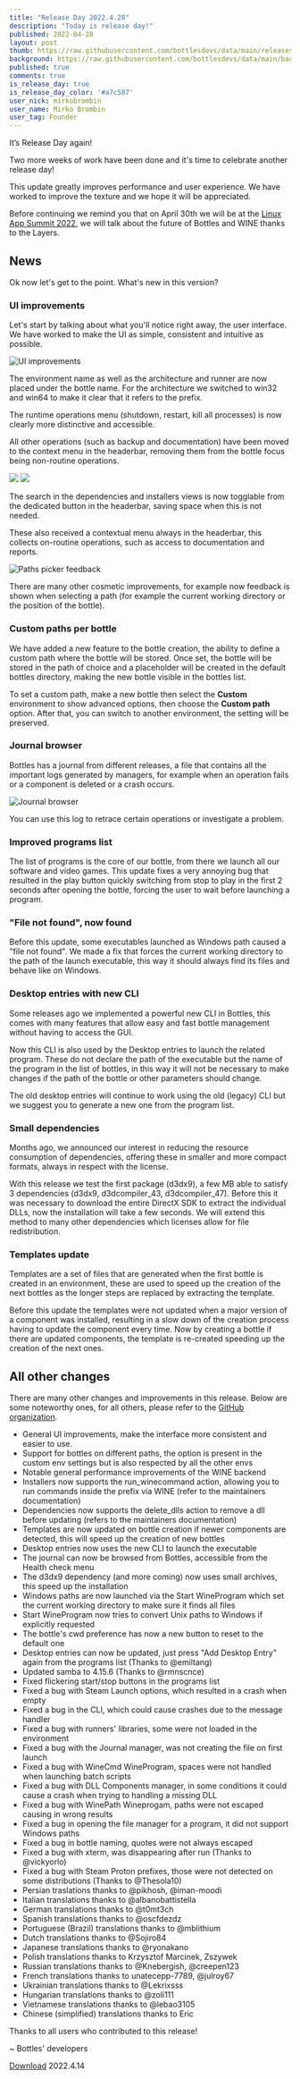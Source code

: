 ```yaml
---
title: "Release Day 2022.4.28"
description: "Today is release day!"
published: 2022-04-28
layout: post
thumb: https://raw.githubusercontent.com/bottlesdevs/data/main/releases/2022.4.28/release-day.png
background: https://raw.githubusercontent.com/bottlesdevs/data/main/backgrounds/2022.4.28.png
published: true
comments: true
is_release_day: true
is_release_day_color: '#a7c587'
user_nick: mirkobrombin
user_name: Mirko Brombin
user_tag: Founder
---
```


It’s Release Day again!

Two more weeks of work have been done and it's time to celebrate another release day!

This update greatly improves performance and user experience. We have worked to 
improve the texture and we hope it will be appreciated.

Before continuing we remind you that on April 30th we will be at the 
[Linux App Summit 2022](https://conf.linuxappsummit.org/event/4/timetable/#all), 
we will talk about the future of Bottles and WINE thanks to the Layers.

## News
Ok now let's get to the point. What's new in this version?

### UI improvements
Let's start by talking about what you'll notice right away, the user interface. 
We have worked to make the UI as simple, consistent and intuitive as possible.

![UI improvements](/uploads/bottles-ui-2022.4.28.png)

The environment name as well as the architecture and runner are now placed 
under the bottle name. For the architecture we switched to win32 and win64 to 
make it clear that it refers to the prefix. 

The runtime operations menu (shutdown, restart, kill all processes) is now 
clearly more distinctive and accessible. 

All other operations (such as backup and documentation) have been moved to the 
context menu in the headerbar, removing them from the bottle focus being 
non-routine operations.

<div class="grid-pics">
    <img src="/uploads/bottles-deps-2022.4.28.png" tooltip="Dependencies" />
    <img src="/uploads/bottles-installers-2022.4.28.png" tooltip="Installers" />
</div>

The search in the dependencies and installers views is now togglable from the 
dedicated button in the headerbar, saving space when this is not needed.

These also received a contextual menu always in the headerbar, this collects 
on-routine operations, such as access to documentation and reports.

![Paths picker feedback](/uploads/bottles-cwd-path.png)

There are many other cosmetic improvements, for example now feedback is shown 
when selecting a path (for example the current working directory or the 
position of the bottle).

### Custom paths per bottle
We have added a new feature to the bottle creation, the ability to define
a custom path where the bottle will be stored. Once set, the bottle will be
stored in the path of choice and a placeholder will be created in the default
bottles directory, making the new bottle visible in the bottles list.

To set a custom path, make a new bottle then select the **Custom** environment
to show advanced options, then choose the **Custom path** option. After that,
you can switch to another environment, the setting will be preserved.

### Journal browser
Bottles has a journal from different releases, a file that contains all the 
important logs generated by managers, for example when an operation fails or a 
component is deleted or a crash occurs.

![Journal browser](/uploads/bottles-journal.png)

You can use this log to retrace certain operations or investigate a problem.

### Improved programs list
The list of programs is the core of our bottle, from there we launch all our 
software and video games. This update fixes a very annoying bug that resulted 
in the play button quickly switching from stop to play in the first 2 seconds 
after opening the bottle, forcing the user to wait before launching a program.

### "File not found", now found
Before this update, some executables launched as Windows path caused a "file 
not found". We made a fix that forces the current working directory to the 
path of the launch executable, this way it should always find its files and 
behave like on Windows.

### Desktop entries with new CLI
Some releases ago we implemented a powerful new CLI in Bottles, this comes with 
many features that allow easy and fast bottle management without having to 
access the GUI.

Now this CLI is also used by the Desktop entries to launch the related program. 
These do not declare the path of the executable but the name of the program in 
the list of bottles, in this way it will not be necessary to make changes if 
the path of the bottle or other parameters should change.

The old desktop entries will continue to work using the old (legacy) CLI but 
we suggest you to generate a new one from the program list.

### Small dependencies
Months ago, we announced our interest in reducing the resource consumption 
of dependencies, offering these in smaller and more compact formats, always in 
respect with the license.

With this release we test the first package (d3dx9), a few MB able to satisfy 3 
dependencies (d3dx9, d3dcompiler_43, d3dcompiler_47). Before this it was 
necessary to download the entire DirectX SDK to extract the individual DLLs, 
now the installation will take a few seconds. We will extend this method to 
many other dependencies which licenses allow for file redistribution.

### Templates update
Templates are a set of files that are generated when the first bottle is 
created in an environment, these are used to speed up the creation of the next 
bottles as the longer steps are replaced by extracting the template.

Before this update the templates were not updated when a major version of a 
component was installed, resulting in a slow down of the creation process 
having to update the component every time. Now by creating a bottle if there 
are updated components, the template is re-created speeding up the creation of 
the next ones.

## All other changes
There are many other changes and improvements in this release. Below are some 
noteworthy ones, for all others, please refer to the [GitHub organization](https://github.com/bottlesdevs).

  * General UI improvements, make the interface more consistent and easier to use.
  * Support for bottles on different paths, the option is present in the custom env settings but is also respected by all the other envs
  * Notable general performance improvements of the WINE backend
  * Installers now supports the run_winecommand action, allowing you to run commands inside the prefix via WINE (refer to the maintainers documentation)
  * Dependencies now supports the delete_dlls action to remove a dll before updating (refers to the maintainers documentation)
  * Templates are now updated on bottle creation if newer components are detected, this will speed up the creation of new bottles
  * Desktop entries now uses the new CLI to launch the executable
  * The journal can now be browsed from Bottles, accessible from the Health check menu
  * The d3dx9 dependency (and more coming) now uses small archives, this speed up the installation
  * Windows paths are now launched via the Start WineProgram which set the current working directory to make sure it finds all files
  * Start WineProgram now tries to convert Unix paths to Windows if explicitly requested
  * The bottle's cwd preference has now a new button to reset to the default one
  * Desktop entries can now be updated, just press "Add Desktop Entry" again from the programs list (Thanks to @emiltang)
  * Updated samba to 4.15.6 (Thanks to @rmnscnce)
  * Fixed flickering start/stop buttons in the programs list
  * Fixed a bug with Steam Launch options, which resulted in a crash when empty
  * Fixed a bug in the CLI, which could cause crashes due to the message handler
  * Fixed a bug with runners' libraries, some were not loaded in the environment
  * Fixed a bug with the Journal manager, was not creating the file on first launch
  * Fixed a bug with WineCmd WineProgram, spaces were not handled when launching batch scripts
  * Fixed a bug with DLL Components manager, in some conditions it could cause a crash when trying to handling a missing DLL
  * Fixed a bug with WinePath Wineprogam, paths were not escaped causing in wrong results
  * Fixed a bug in opening the file manager for a program, it did not support Windows paths
  * Fixed a bug in bottle naming, quotes were not always escaped
  * Fixed a bug with xterm, was disappearing after run (Thanks to @vickyorlo)
  * Fixed a bug with Steam Proton prefixes, those were not detected on some distributions (Thanks to @Thesola10)
  * Persian traslations thanks to @pikhosh, @iman-moodi
  * Italian translations thanks to @albanobattistella
  * German translations thanks to @t0mt3ch
  * Spanish translations thanks to @oscfdezdz
  * Portuguese (Brazil) translations thanks to @mblithium
  * Dutch translations thanks to @Sojiro84
  * Japanese translations thanks to @ryonakano
  * Polish translations thanks to Krzysztof Marcinek, Zszywek
  * Russian translations thanks to @Knebergish, @creepen123
  * French translations thanks to unatecepp-7789, @julroy67
  * Ukrainian translations thanks to @Lekrixsss
  * Hungarian translations thanks to @zoli111
  * Vietnamese translations thanks to @lebao3105
  * Chinese (simplified) translations thanks to Eric

Thanks to all users who contributed to this release!

~ Bottles' developers

<a class="button" href="/download" style="">Download</a> 2022.4.14
